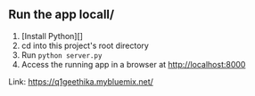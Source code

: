 ## Run the app locall/

1. [Install Python][]
1. cd into this project's root directory
1. Run `python server.py`
1. Access the running app in a browser at <http://localhost:8000>

Link: https://q1geethika.mybluemix.net/

